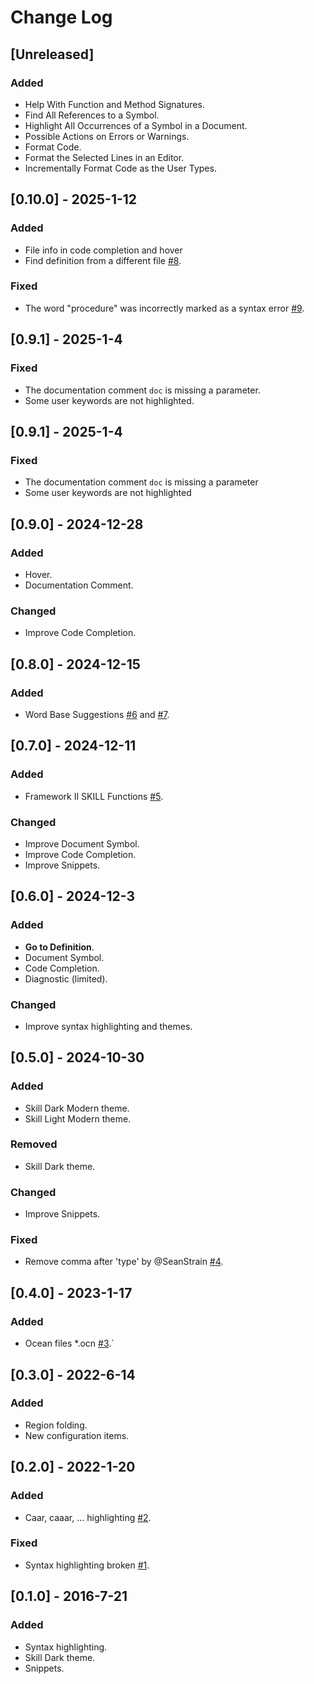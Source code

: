 # Change Log

## [Unreleased]

### Added

- Help With Function and Method Signatures.
- Find All References to a Symbol.
- Highlight All Occurrences of a Symbol in a Document.
- Possible Actions on Errors or Warnings.
- Format Code.
- Format the Selected Lines in an Editor.
- Incrementally Format Code as the User Types.

## [0.10.0] - 2025-1-12

### Added

- File info in code completion and hover
- Find definition from a different file [#8](https://github.com/herbertagosto/code-skill/issues/8).

### Fixed

- The word "procedure" was incorrectly marked as a syntax error [#9](https://github.com/herbertagosto/code-skill/issues/9).

## [0.9.1] - 2025-1-4

### Fixed

- The documentation comment `doc` is missing a parameter.
- Some user keywords are not highlighted.

## [0.9.1] - 2025-1-4

### Fixed

- The documentation comment `doc` is missing a parameter
- Some user keywords are not highlighted

## [0.9.0] - 2024-12-28

### Added

- Hover.
- Documentation Comment.

### Changed

- Improve Code Completion.

## [0.8.0] - 2024-12-15

### Added

- Word Base Suggestions [#6](https://github.com/herbertagosto/code-skill/issues/6) and [#7](https://github.com/herbertagosto/code-skill/issues/7).

## [0.7.0] - 2024-12-11

### Added 

- Framework II SKILL Functions [#5](https://github.com/herbertagosto/code-skill/issues/5).

### Changed

- Improve Document Symbol.
- Improve Code Completion.
- Improve Snippets.


## [0.6.0] - 2024-12-3

### Added

- **Go to Definition**.
- Document Symbol.
- Code Completion.
- Diagnostic (limited).

### Changed

- Improve syntax highlighting and themes.

## [0.5.0] - 2024-10-30

### Added

- Skill Dark Modern theme.
- Skill Light Modern theme.

### Removed

- Skill Dark theme.

### Changed

- Improve Snippets.

### Fixed

- Remove comma after 'type' by @SeanStrain [#4](https://github.com/herbertagosto/code-skill/issues/4).

## [0.4.0] - 2023-1-17

### Added

- Ocean files *.ocn [#3](https://github.com/herbertagosto/code-skill/issues/3).`

## [0.3.0] - 2022-6-14

### Added

- Region folding.
- New configuration items.

## [0.2.0] - 2022-1-20

### Added
- Caar, caaar, ... highlighting [#2](https://github.com/herbertagosto/code-skill/issues/2).

### Fixed

- Syntax highlighting broken [#1](https://github.com/herbertagosto/code-skill/issues/1).

## [0.1.0] - 2016-7-21

### Added

- Syntax highlighting.
- Skill Dark theme.
- Snippets.
